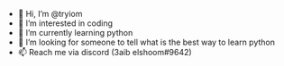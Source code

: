 - 👋 Hi, I’m @tryiom
- 👀 I’m interested in coding
- 🌱 I’m currently learning python
- 💞️ I’m looking for someone to tell what is the best way to learn python
- 📫 Reach me via discord (3aib elshoom#9642)

<!---
tryiom/tryiom is a ✨ special ✨ repository because its `README.md` (this file) appears on your GitHub profile.
You can click the Preview link to take a look at your changes.
--->

